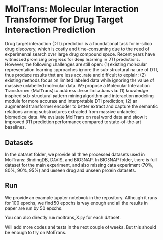 # MolTrans: Molecular Interaction Transformer for Drug Target Interaction Prediction

Drug target interaction (DTI) prediction is a foundational task for in-silico drug discovery, which is costly and time-consuming due to the need of experimental search over large drug compound space. Recent years have witnessed promising progress for deep learning in DTI predictions. However, the following challenges are still open: (1) existing molecular representation learning approaches ignore the sub-structural nature of DTI, thus produce results that are less accurate and difficult to explain; (2) existing methods focus on limited labeled data while ignoring the value of massive unlabelled molecular data. We propose a Molecular Interaction Transformer (MolTrans) to address these limitations via: (1) knowledge inspired sub-structural pattern mining algorithm and interaction modeling module for more accurate and interpretable DTI prediction; (2) an augmented transformer encoder to better extract and capture the semantic relations among substructures extracted from massive unlabeled biomedical data. We evaluate MolTrans on real world data and show it improved DTI prediction performance compared to state-of-the-art baselines.


## Datasets

In the dataset folder, we provide all three processed datasets used in MolTrans: BindingDB, DAVIS, and BIOSNAP. In BIOSNAP folder, there is full dataset for the main experiment, and also missing data experiment (70%, 80%, 90%, 95%) and unseen drug and unseen protein datasets.

## Run

We provide an example jupyter notebook in the repository. Although it runs for 100 epochs, we find 50 epochs is way enough and all the results in paper are run by 50 epochs. 

You can also directly run moltrans_X.py for each dataset.

Will add more codes and tests in the next couple of weeks. But this should be enough to try on MolTrans.